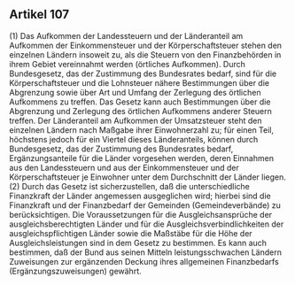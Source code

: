 ## Artikel 107

(1) Das Aufkommen der Landessteuern und der Länderanteil am Aufkommen der Einkommensteuer und der Körperschaftsteuer stehen den einzelnen Ländern insoweit zu, als die Steuern von den Finanzbehörden in ihrem Gebiet vereinnahmt werden (örtliches Aufkommen). Durch Bundesgesetz, das der Zustimmung des Bundesrates bedarf, sind für die Körperschaftsteuer und die Lohnsteuer nähere Bestimmungen über die Abgrenzung sowie über Art und Umfang der Zerlegung des örtlichen Aufkommens zu treffen. Das Gesetz kann auch Bestimmungen über die Abgrenzung und Zerlegung des örtlichen Aufkommens anderer Steuern treffen. Der Länderanteil am Aufkommen der Umsatzsteuer steht den einzelnen Ländern nach Maßgabe ihrer Einwohnerzahl zu; für einen Teil, höchstens jedoch für ein Viertel dieses Länderanteils, können durch Bundesgesetz, das der Zustimmung des Bundesrates bedarf, Ergänzungsanteile für die Länder vorgesehen werden, deren Einnahmen aus den Landessteuern und aus der Einkommensteuer und der Körperschaftsteuer je Einwohner unter dem Durchschnitt der Länder liegen.
(2) Durch das Gesetz ist sicherzustellen, daß die unterschiedliche Finanzkraft der Länder angemessen ausgeglichen wird; hierbei sind die Finanzkraft und der Finanzbedarf der Gemeinden (Gemeindeverbände) zu berücksichtigen. Die Voraussetzungen für die Ausgleichsansprüche der ausgleichsberechtigten Länder und für die Ausgleichsverbindlichkeiten der ausgleichspflichtigen Länder sowie die Maßstäbe für die Höhe der Ausgleichsleistungen sind in dem Gesetz zu bestimmen. Es kann auch bestimmen, daß der Bund aus seinen Mitteln leistungsschwachen Ländern Zuweisungen zur ergänzenden Deckung ihres allgemeinen Finanzbedarfs (Ergänzungszuweisungen) gewährt.

